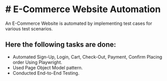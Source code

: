 
# # E-Commerce Website Automation  

An E-Commerce Website is automated by implementing test cases for various test scenarios.

## Here the following tasks are done:

- Automated Sign-Up, Login, Cart, Check-Out, Payment, Confirm Placing order Using Playwright.
- Used Page Object Model pattern.
- Conducted End-to-End Testing.


